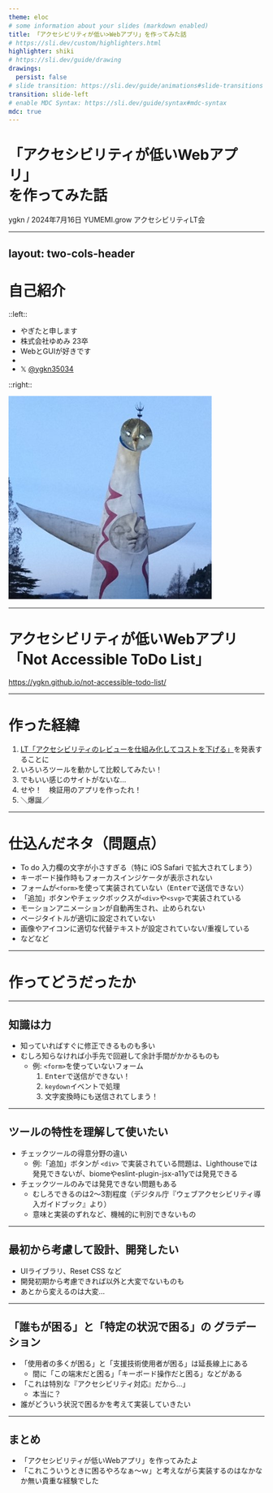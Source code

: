 ```yaml
---
theme: eloc
# some information about your slides (markdown enabled)
title: 「アクセシビリティが低い>Webアプリ」を作ってみた話
# https://sli.dev/custom/highlighters.html
highlighter: shiki
# https://sli.dev/guide/drawing
drawings:
  persist: false
# slide transition: https://sli.dev/guide/animations#slide-transitions
transition: slide-left
# enable MDC Syntax: https://sli.dev/guide/syntax#mdc-syntax
mdc: true
---
```


<h1 class="text-center important:text-[5rem]">「アクセシビリティが<span text-blue>低い</span>Webアプリ」<br />を作ってみた話</h1>

ygkn / 2024年7月16日 YUMEMI.grow アクセシビリティLT会


---
layout: two-cols-header
---

<h1 class="important:mb-0">自己紹介</h1>

::left::


- やぎたと申します
- 株式会社ゆめみ 23卒
- WebとGUIが好きです
-
- $\mathbb {X}$ [@ygkn35034](https://x.com/ygkn35034)

::right::

![プロフィール画像](/images/logo.png)

---

<h1 class="text-center important:text-[5rem]">アクセシビリティが<span text-blue>低い</span>Webアプリ<br>「Not Accessible ToDo List」</h1>


https://ygkn.github.io/not-accessible-todo-list/

---

# 作った経緯

1. [LT「アクセシビリティのレビューを仕組み化してコストを下げる」](https://scrapbox.io/ygkn/%E3%82%A2%E3%82%AF%E3%82%BB%E3%82%B7%E3%83%93%E3%83%AA%E3%83%86%E3%82%A3%E3%81%AE%E3%83%AC%E3%83%93%E3%83%A5%E3%83%BC%E3%82%92%E4%BB%95%E7%B5%84%E3%81%BF%E5%8C%96%E3%81%97%E3%81%A6%E3%82%B3%E3%82%B9%E3%83%88%E3%82%92%E4%B8%8B%E3%81%92%E3%82%8B)を発表することに
2. いろいろツールを動かして比較してみたい！
3. でもいい感じのサイトがないな…
3. せや！　検証用のアプリを作ったれ！
4. ＼爆誕／

---

# 仕込んだネタ（問題点）

- To do 入力欄の文字が小さすぎる（特に iOS Safari で拡大されてしまう）
- キーボード操作時もフォーカスインジケータが表示されない
- フォームが`<form>`を使って実装されていない（<kbd>Enter</kbd>で送信できない）
- 「追加」ボタンやチェックボックスが`<div>`や`<svg>`で実装されている
- モーションアニメーションが自動再生され、止められない
- ページタイトルが適切に設定されていない
- 画像やアイコンに適切な代替テキストが設定されていない/重複している
- などなど

---

# 作ってどうだったか


---

## 知識は力

- 知っていればすぐに修正できるものも多い
- むしろ知らなければ小手先で回避して余計手間がかかるものも
  - 例: `<form>`を使っていないフォーム
    1. <kbd>Enter</kbd>で送信ができない！
    2. `keydown`イベントで処理
    3. 文字変換時にも送信されてしまう！

---

## ツールの特性を理解して使いたい

- チェックツールの得意分野の違い
  - 例:「追加」ボタンが `<div>` で実装されている問題は、Lighthouseでは発見できないが、biomeやeslint-plugin-jsx-a11yでは発見できる
- チェックツールのみでは発見できない問題もある
  - むしろできるのは2〜3割程度（デジタル庁『ウェブアクセシビリティ導入ガイドブック』より）
  - 意味と実装のずれなど、機械的に判別できないもの


---

## 最初から考慮して設計、開発したい

- UIライブラリ、Reset CSS など
- 開発初期から考慮できれば以外と大変でないものも
- あとから変えるのは大変…

---

## 「誰もが困る」と「特定の状況で困る」の グラデーション

- 「使用者の多くが困る」と「支援技術使用者が困る」は延長線上にある
  - 間に「この端末だと困る」「キーボード操作だと困る」などがある
- 「これは特別な『アクセシビリティ対応』だから…」
  - 本当に？
- 誰がどういう状況で困るかを考えて実装していきたい

---

## まとめ

- 「アクセシビリティが低いWebアプリ」を作ってみたよ
- 「これこういうときに困るやろなぁ〜ｗ」と考えながら実装するのはなかなか無い貴重な経験でした




